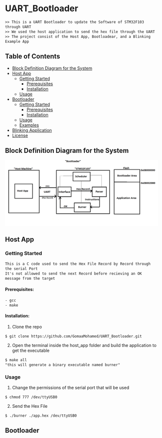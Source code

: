# UART_Bootloader
```
>> This is a UART Bootloader to update the Software of STM32F103 through UART
>> We used the host application to send the hex file through the UART
>> The project consist of the Host App, Bootloadear, and a Blinking Example App
```

## Table of Contents
- [Block Definition Diagram for the System](#block_definition_diagram_for_the_system)
- [Host App](#host_app)
  - [Getting Started](#getting_started)
    - [Prerequisites](#Prerequisites)
    - [Installation](#installation)
  - [Usage](#usage)
- [Bootloader](#bootloader)
  - [Getting Started](#getting_started)
    - [Prerequisites](#Prerequisites)
    - [Installation](#installation)
  - [Usage](#usage)
  - [Examples](#examples)
- [Blinking Application](#blinking_application)
- [License](#license)

  
## Block Definition Diagram for the System
![alt text](./images/Bootloader.png)

## Host App
### Getting Started
```
This is a C code used to send the Hex File Record by Record through the serial Port
It's not allowed to send the next Record before recieving an OK message from the target 
```
#### Prerequisites:
```
- gcc
- make
```
#### Installation:
1. Clone the repo
```
$ git clone https://github.com/GomaaMohamed/UART_Bootloader.git
```
2. Open the terminal inside the host_app folder and build the application to get the executable
```
$ make all
"this will generate a binary executable named burner"
```
### Usage
1. Change the permissions of the serial port that will be used
```
$ chmod 777 /dev/ttyUSB0
```
2. Send the Hex File
```
$ ./burner ./app.hex /dev/ttyUSB0
```

## Bootloader




